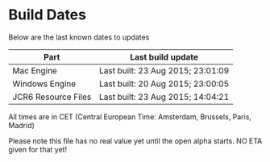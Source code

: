 # Build Dates

Below are the last known dates to updates

Part | Last build update
-----|-----
Mac Engine | Last built: 23 Aug 2015; 23:01:09
Windows Engine | Last built: 20 Aug 2015; 23:00:05
JCR6 Resource Files | Last built: 23 Aug 2015; 14:04:21
All times are in CET (Central European Time: Amsterdam, Brussels, Paris, Madrid)


Please note this file has no real value yet until the open alpha starts. NO ETA given for that yet!

